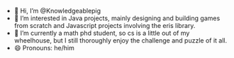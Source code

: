 - 👋 Hi, I’m @Knowledgeablepig
- 👀 I’m interested in Java projects, mainly designing and building games from scratch and Javascript projects involving the eris library.
- 🌱 I’m currently a math phd student, so cs is a little out of my wheelhouse, but I still thoroughly enjoy the challenge and puzzle of it all.
- 😄 Pronouns: he/him

<!---
Knowledgeablepig/Knowledgeablepig is a ✨ special ✨ repository because its `README.md` (this file) appears on your GitHub profile.
You can click the Preview link to take a look at your changes.
--->
